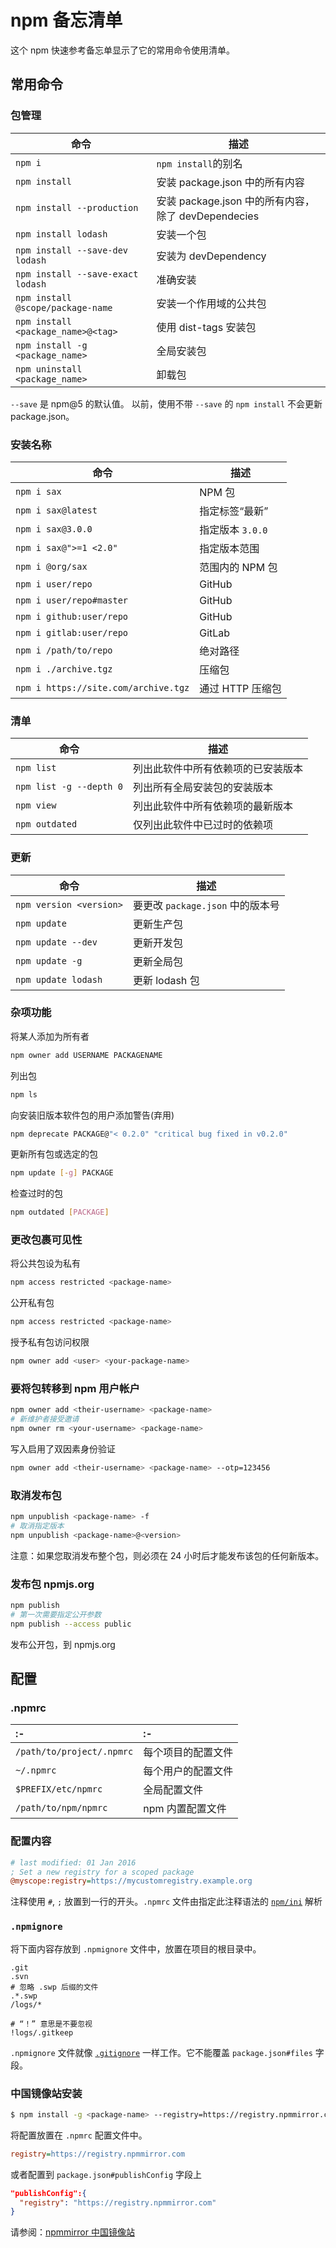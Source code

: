 npm 备忘清单
===

这个 npm 快速参考备忘单显示了它的常用命令使用清单。

常用命令
----
<!--rehype:body-class=cols-2-->

### 包管理

| 命令                                | 描述                                     |
| ---                                | ---                                      |
| `npm i`                            | `npm install`的别名                      |
| `npm install`                      | 安装 package.json 中的所有内容              |
| `npm install --production`         | 安装 package.json 中的所有内容，除了 devDependecies   |
| `npm install lodash`               | 安装一个包                  |
| `npm install --save-dev lodash`    | 安装为 devDependency       |
| `npm install --save-exact lodash`  | 准确安装                    |
| `npm install @scope/package-name`  | 安装一个作用域的公共包                    |
| `npm install <package_name>@<tag>` | 使用 dist-tags 安装包                   |
| `npm install -g <package_name>`    | 全局安装包                   |
| `npm uninstall <package_name>`     | 卸载包                   |

`--save` 是 npm@5 的默认值。 以前，使用不带 `--save` 的 `npm install` 不会更新 package.json。

### 安装名称

| 命令                                  | 描述             |
| ---                                  | ---               |
| `npm i sax`                          | NPM 包             |
| `npm i sax@latest`                   | 指定标签“最新”       |
| `npm i sax@3.0.0`                    | 指定版本 `3.0.0`     |
| `npm i sax@">=1 <2.0"`               | 指定版本范围         |
| `npm i @org/sax`                     | 范围内的 NPM 包     |
| `npm i user/repo`                    | GitHub             |
| `npm i user/repo#master`             | GitHub             |
| `npm i github:user/repo`             | GitHub             |
| `npm i gitlab:user/repo`             | GitLab             |
| `npm i /path/to/repo`                | 绝对路径            |
| `npm i ./archive.tgz`                | 压缩包             |
| `npm i https://site.com/archive.tgz` | 通过 HTTP 压缩包    |

### 清单

| 命令                     | 描述               |
| ---                     | --- |
| `npm list`              | 列出此软件中所有依赖项的已安装版本 | 
| `npm list -g --depth 0` | 列出所有全局安装包的安装版本 | 
| `npm view`              | 列出此软件中所有依赖项的最新版本 | 
| `npm outdated`          | 仅列出此软件中已过时的依赖项  |

### 更新

| 命令                    | 描述     |
| ---                     | ---       |
| `npm version <version>` | 要更改 `package.json` 中的版本号 |
| `npm update`            | 更新生产包 |
| `npm update --dev`      | 更新开发包 |
| `npm update -g`         | 更新全局包 |
| `npm update lodash`     | 更新 lodash 包 |


### 杂项功能
<!--rehype:wrap-class=row-span-2-->

将某人添加为所有者

```bash
npm owner add USERNAME PACKAGENAME
```

列出包

```bash
npm ls
```

向安装旧版本软件包的用户添加警告(弃用)

```bash
npm deprecate PACKAGE@"< 0.2.0" "critical bug fixed in v0.2.0"
```

更新所有包或选定的包

```bash
npm update [-g] PACKAGE
```

检查过时的包

```bash
npm outdated [PACKAGE]
```

### 更改包裹可见性

将公共包设为私有

```bash
npm access restricted <package-name>
```

公开私有包

```bash
npm access restricted <package-name>
```

授予私有包访问权限

```bash
npm owner add <user> <your-package-name>
```

### 要将包转移到 npm 用户帐户

```bash
npm owner add <their-username> <package-name>
# 新维护者接受邀请
npm owner rm <your-username> <package-name>
```

写入启用了双因素身份验证

```bash
npm owner add <their-username> <package-name> --otp=123456
```

### 取消发布包

```bash
npm unpublish <package-name> -f
# 取消指定版本
npm unpublish <package-name>@<version>
```

注意：如果您取消发布整个包，则必须在 24 小时后才能发布该包的任何新版本。

### 发布包 npmjs.org

```bash
npm publish
# 第一次需要指定公开参数
npm publish --access public
```

发布公开包，到 npmjs.org

配置
---

### .npmrc

:- | :-
:- | :-
`/path/to/project/.npmrc` | 每个项目的配置文件
`~/.npmrc` | 每个用户的配置文件
`$PREFIX/etc/npmrc` | 全局配置文件
`/path/to/npm/npmrc` | npm 内置配置文件


### 配置内容
<!--rehype:wrap-class=col-span-2-->

```ini
# last modified: 01 Jan 2016
; Set a new registry for a scoped package
@myscope:registry=https://mycustomregistry.example.org
```

注释使用 `#`, `;` 放置到一行的开头。`.npmrc` 文件由指定此注释语法的 [`npm/ini`](https://github.com/npm/ini) 解析

### `.npmignore`

将下面内容存放到 `.npmignore` 文件中，放置在项目的根目录中。

```gitignore
.git
.svn
# 忽略 .swp 后缀的文件
.*.swp
/logs/*

# “！” 意思是不要忽视
!logs/.gitkeep
```

`.npmignore` 文件就像 [`.gitignore`](./git.md#忽略文件) 一样工作。它不能覆盖 `package.json#files` 字段。

### 中国镜像站安装
<!--rehype:wrap-class=col-span-2-->

```bash
$ npm install -g <package-name> --registry=https://registry.npmmirror.com
```

将配置放置在 `.npmrc` 配置文件中。

```ini
registry=https://registry.npmmirror.com
```

或者配置到 `package.json#publishConfig` 字段上

```json
"publishConfig":{
  "registry": "https://registry.npmmirror.com"
}
```

请参阅：[npmmirror 中国镜像站](https://npmmirror.com/)